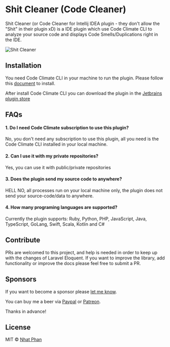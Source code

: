 # Shit Cleaner (Code Cleaner)

Shit Cleaner (or Code Cleaner for Intellij IDEA plugin - they don't allow the "Shit" in their plugin xD)
is a IDE plugin which use Code Climate CLI to analyze your source code and displays Code Smells/Duplications
right in the IDE.

<img src="https://raw.githubusercontent.com/nhat-phan/shit-cleaner/master/resources/v2019.1.0.gif" alt="Shit Cleaner" />

## Installation

You need Code Climate CLI in your machine to run the plugin. 
Please follow this [document](https://github.com/codeclimate/codeclimate#installation) to install.

After install Code Climate CLI you can download the plugin in the [Jetbrains plugin store](https://plugins.jetbrains.com/plugin/13306-code-cleaner/)

## FAQs

#### 1. Do I need Code Climate subscription to use this plugin?

No, you don't need any subscription to use this plugin, all you need is the Code Climate CLI 
installed in your local machine.

#### 2. Can I use it with my private repositories?

Yes, you can use it with public/private repositories

#### 3. Does the plugin send my source code to anywhere?

HELL NO, all processes run on your local machine only, the plugin does not send your source-code/data to anywhere.

#### 4. How many programing languages are supported?

Currently the plugin supports: Ruby, Python, PHP, JavaScript, Java, TypeScript, GoLang, Swift, Scala, Kotlin and C#

## Contribute

PRs are welcomed to this project, and help is needed in order to keep up with the changes of Laravel Eloquent. If you want to improve the library, add functionality or improve the docs please feel free to submit a PR.

## Sponsors

If you want to become a sponsor please [let me know](mailto:nhat@ntworld.net).

You can buy me a beer via [Paypal](https://paypal.me/beerfornhat) or [Patreon](https://patreon.com/nhat).

Thanks in advance!

## License

MIT © [Nhat Phan](https://github.com/nhat-phan)